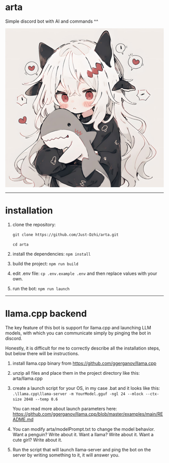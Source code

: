 # arta

Simple discord bot with AI and commands ^^

![arta](./arta.jpg)

---

# installation

1. clone the repository:

    `git clone https://github.com/Just-Dzhi/arta.git`

    `cd arta`

2. install the dependencies: `npm install`

3. build the project: `npm run build`

4. edit .env file: `cp .env.example .env` and then replace values with your own.

5. run the bot: `npm run launch`

---

# llama.cpp backend

The key feature of this bot is support for llama.cpp and launching LLM models, with which you can communicate simply by pinging the bot in discord.

Honestly, it is difficult for me to correctly describe all the installation steps, but below there will be instructions.

1. install llama.cpp binary from https://github.com/ggerganov/llama.cpp

2. unzip all files and place them in the project directory like this: arta/llama.cpp

3. create a launch script for your OS, in my case .bat and it looks like this:
`.\llama.cpp\llama-server -m YourModel.gguf -ngl 24 --mlock --ctx-size 2048 --temp 0.6`

    You can read more about launch parameters here:
    https://github.com/ggerganov/llama.cpp/blob/master/examples/main/README.md

4. You can modify arta/modelPrompt.txt to change the model behavior. Want a penguin? Write about it. Want a llama? Write about it. Want a cute girl? Write about it.

5. Run the script that will launch llama-server and ping the bot on the server by writing something to it, it will answer you.